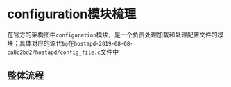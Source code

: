 # configuration模块梳理

在官方的架构图中`configuration`模块，是一个负责处理加载和处理配置文件的模块；具体对应的源代码在`hostapd-2019-08-08-ca8c2bd2/hostapd/config_file.c`文件中



## 整体流程

